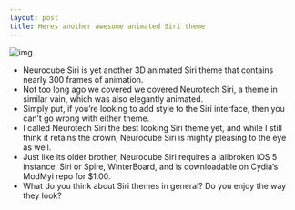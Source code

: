 ```yaml
---
layout: post
title: Heres another awesome animated Siri theme
---
```

![img](http://media.idownloadblog.com/wp-content/uploads/2012/02/Neurocube-Siri-Screenshot.jpg)
* Neurocube Siri is yet another 3D animated Siri theme that contains nearly 300 frames of animation.
* Not too long ago we covered we covered Neurotech Siri, a theme in similar vain, which was also elegantly animated.
* Simply put, if you’re looking to add style to the Siri interface, then you can’t go wrong with either theme.
* I called Neurotech Siri the best looking Siri theme yet, and while I still think it retains the crown, Neurocube Siri is mighty pleasing to the eye as well.
* Just like its older brother, Neurocube Siri requires a jailbroken iOS 5 instance, Siri or Spire, WinterBoard, and is downloadable on Cydia’s ModMyi repo for $1.00.
* What do you think about Siri themes in general? Do you enjoy the way they look?


